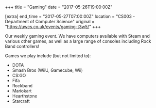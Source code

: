+++
title = "Gaming"
date = "2017-05-26T19:00:00Z"

[extra]
end_time = "2017-05-27T07:00:00Z"
location = "CS003 - Department of Computer Science"
original = "https://uwcs.co.uk/events/gaming-t3w5/"
+++

Our weekly gaming event. We have computers available with Steam and various other games, as well as a large range of consoles including Rock Band controllers\!

  

Games we play include (but not limited to):

  - DOTA  
  - Smash Bros (WiiU, Gamecube, Wii)  
  - CS:GO  
  - Fifa  
  - Rockband  
  - Mariokart  
  - Hearthstone  
  - Starcraft

